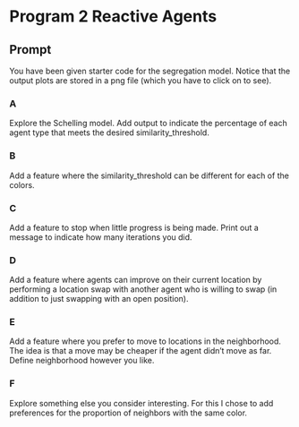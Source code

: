 # Program 2 Reactive Agents

## Prompt

You have been given starter code for the segregation model. Notice that the output plots are stored in a png file (which you have to click on to see).

### A

Explore the Schelling model. Add output to indicate the percentage of each agent type
that meets the desired similarity_threshold.

### B

Add a feature where the similarity_threshold can be different for each of the colors.

### C

Add a feature to stop when little progress is being made. Print out a message to indicate how many iterations you did.

### D

Add a feature where agents can improve on their current location by performing a location swap with another agent who is willing to swap (in addition to just swapping with an open position).

### E

Add a feature where you prefer to move to locations in the neighborhood. The idea is that a move may be cheaper if the agent didn’t move as far. Define neighborhood however you like.

### F

Explore something else you consider interesting.
For this I chose to add preferences for the proportion of neighbors with the same color.
